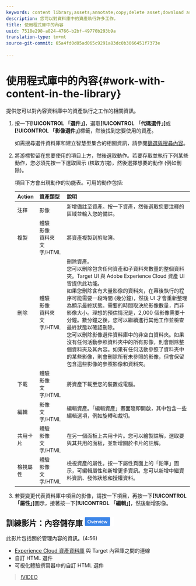 ```yaml
---
keywords: content library;assets;annotate;copy;delete asset;download asset;edit content;share card;view content properties
description: 您可以對資料庫中的資產執行許多工作。
title: 使用程式庫中的內容
uuid: 7518e298-a824-4766-b2bf-49770b293b9a
translation-type: tm+mt
source-git-commit: 65a4fd0d05ad065c9291a83dc0b3066451f7373e

---
```



# 使用程式庫中的內容{#work-with-content-in-the-library}

提供您可以對內容資料庫中的資產執行之工作的相關資訊。

1. 按一下&#x200B;**[!UICONTROL 「選件」]**，選取&#x200B;**[!UICONTROL 「代碼選件」]**&#x200B;或&#x200B;**[!UICONTROL 「影像選件」]**&#x200B;標籤，然後找到您要使用的資產。

   如需搜尋選件資料庫和建立智慧型集合的相關資訊，請參閱[篩選與搜尋內容](../../c-experiences/c-manage-content/filter-and-search-content.md#concept_3B59B8F025BF4CEA82ECC5199D365276)。

1. 將游標暫留在您要使用的項目上方，然後選取動作。若要存取並執行下列某些動作，您必須先按一下選取圖示 (核取方塊)，然後選擇想要的動作 (例如刪除)。

   項目下方會出現動作的功能表。可用的動作包括:

   | Action | 資產類型 | 說明 |
   |--- |--- |--- |
   | 注釋 | 影像 | 新增備註至資產。按一下資產，然後選取您要注釋的區域並輸入您的備註。 |
   | 複製 | 體驗<br>影像<br>資料夾<br>文字/HTML | 將資產複製到剪貼簿。 |
   | 刪除 | 體驗<br>影像<br>資料夾<br>文字/HTML | 刪除資產。<br>您可以刪除包含任何資產和子資料夾數量的整個資料夾。Target UI 與 Adobe Experience Cloud 資產 UI 皆提供此功能。<br>如果您刪除含有大量影像的資料夾，在幕後執行的程序可能需要一段時間 (幾分鐘)，然後 UI 才會重新整理為顯示最終狀態。需要的時間取決於影像數量，而非影像大小。理想的預估情況是，2,000 個影像需要十分鐘。數分鐘之後，您可以繼續進行其他工作並檢查最終狀態以確認刪除。<br> 您可以刪除影像選件資料庫中的非空白資料夾。如果沒有任何活動參照資料夾中的所有影像，則會刪除整個資料夾及其內容。如果有任何活動參照了資料夾中的某些影像，則會刪除所有未參照的影像，但會保留包含這些影像的參照影像和資料夾。 |
   | 下載 | 體驗<br>影像<br>文字/HTML | 將資產下載至您的裝置或電腦。 |
   | 編輯   | 影像<br>文字/HTML | 編輯資產。「編輯資產」畫面隨即開啟，其中包含一些編輯選項，例如旋轉和裁切。 |
   | 共用卡片 | 體驗<br>影像<br>文字/HTML | 在另一個面板上共用卡片。您可以繪製註解，選取要與其共用的面板，並新增關於卡片的註解。 |
   | 檢視屬性 | 體驗<br>影像<br>文字/HTML | 檢視資產的屬性。按一下屬性頁面上的「鉛筆」圖示，可編輯屬性和新增更多資訊。您可以新增中繼資料資訊、發佈狀態和授權資料。 |

1. 若要變更代表資料庫中項目的影像，請按一下項目，再按一下&#x200B;**[!UICONTROL 「屬性」]**&#x200B;圖示，接著按一下&#x200B;**[!UICONTROL 「編輯」]**，然後新增影像。

## 訓練影片：內容儲存庫 ![概述徽章](/help/assets/overview.png)

此影片包括關於管理內容的資訊。(4:56)

* [Experience Cloud 資產資料庫](https://docs.adobe.com/content/help/en/core-services/interface/assets/creative-cloud.html) 與 Target 內容庫之間的連線
* 自訂 HTML 選件
* 可視化體驗撰寫器中的自訂 HTML 選件

>[!VIDEO](https://video.tv.adobe.com/v/17387)